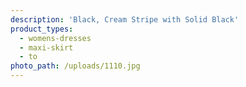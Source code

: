 ```yaml
---
description: 'Black, Cream Stripe with Solid Black'
product_types:
  - womens-dresses
  - maxi-skirt
  - to
photo_path: /uploads/1110.jpg
---
```

